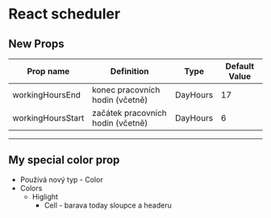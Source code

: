 # React scheduler
## New Props
| Prop name         	| Definition                        	| Type     	| Default Value 	|
|-------------------	|-----------------------------------	|----------	|---------------	|
| workingHoursEnd   	| konec pracovních hodin (včetně)   	| DayHours 	|       17      	|
| workingHoursStart 	| začátek pracovních hodin (včetně) 	| DayHours 	|       6       	|

___

## My special color prop
* Používá nový typ - Color
* Colors
    *  Higlight
        * Cell - barava today sloupce a headeru